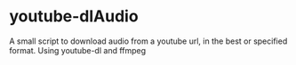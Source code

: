 # youtube-dlAudio
A small script to download audio from a youtube url, in the best or specified format. Using youtube-dl and ffmpeg
